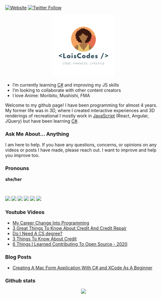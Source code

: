 


[![Website](https://img.shields.io/website?label=Website&color=2A9D8F&labelColor=264653&style=flat-square&url=http%3A%2F%2Fmulti.loisisanimated.com)](http://multi.loisisanimated.com)
[![Twitter Follow](https://img.shields.io/twitter/follow/loiscodes?color=f4a261&labelColor=264653&logo=twitter&style=flat-square)](https://twitter.com/intent/follow?original_referer=https%3A%2F%2Fgithub.com%2Floiscodes&screen_name=loiscodes)

<p align="center">
<img width="200" height="200" src="logo/_LoisCodes.png">

</p>

- I’m currently learning [C#](https://github.com/topics/csharp) and improving my JS skills
- I’m looking to collaborate with other content creators
- I love Anime: Moribito, Mushishi, FMA

Welcome to my github page! I have been programming for almost 4 years. My former life was in 3D, where I created interactive experiences and 3D renderings of recreational I mostly work in [JavaScript](https://github.com/topics/javascript) (React, Angular, JQuery) but have been learning [C#](https://github.com/topics/csharp).

### Ask Me About... Anything
I am here to help. If you have any questions, concerns, or opinions on any videos or posts I have made, please reach out. I want to improve and help you improve too.

### Pronouns
__she/her__

<br />

[<img src="https://img.icons8.com/wired/40/264653/youtube.svg" />](https://youtube.com/channel/UCNKMWBhe6U8ZZ2fJSggdzsA) [<img src="https://img.icons8.com/wired/40/264653/facebook.svg" />](http://fb.com/loiscodes) [<img src="https://img.icons8.com/wired/40/264653/instagram.svg" />](http://instagram.com/lois_codes) [<img src="https://img.icons8.com/wired/40/264653/twitter.svg" />](http://twitter.com/loiscodes) [<img src="https://img.icons8.com/windows/45/264653/dev.svg" />](http://dev.to/loiscodes)
  [<img src="https://img.icons8.com/dotty/40/264653/open-resume.png" />](https://drive.google.com/file/d/1b9JqTNtKDfWroMMAN4COt1uaW4DRaqny/view?usp=sharing)


  ### Youtube Videos
<!-- YOUTUBE:START -->
- [My Career Change Into Programming](https://www.youtube.com/watch?v=5sIBRab9HBs)
- [3 Great Things To Know About Credit And Credit Repair](https://www.youtube.com/watch?v=lL9Ir4XuEvM)
- [Do I Need A CS degree?](https://www.youtube.com/watch?v=y8FUZtcq170)
- [3 Things To Know About Credit](https://www.youtube.com/watch?v=N_H7p_yxdYg)
- [6 Things I Learned Contributing To Open Source - 2020](https://www.youtube.com/watch?v=jQbHeB9RG8k)
<!-- YOUTUBE:END -->

  ### Blog Posts
<!-- BLOG-LIST:START -->
- [Creating A Mac Form Application
With C# and XCode As A Beginner](https://dev.to/loiscodes/creating-a-mac-form-application-with-c-and-xcode-as-a-beginner-51ao)
<!-- BLOG-LIST:END -->


### Github stats
<p align="center">
<img src="https://github-readme-stats.vercel.app/api?username=loiscodes">
<br>
</p>